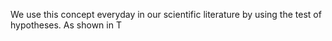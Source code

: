 We use this concept everyday in our scientific literature by using the test of hypotheses. As shown in T